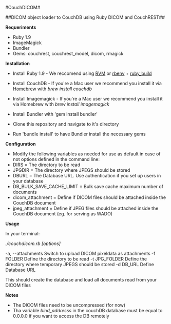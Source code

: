 #CouchDICOM#


##DICOM object loader to CouchDB using Ruby DICOM and CouchREST##

**Requeriments**

* Ruby 1.9
* ImageMagick
* Bundler
* Gems: couchrest, couchrest_model, dicom, rmagick

**Installation**

* Install Ruby 1.9 - We reccomend using [RVM](http://rvm.io/) or [rbenv](https://github.com/sstephenson/rbenv) + [ruby_build](https://github.com/sstephenson/ruby-build)
* Install CouchDB - If you're a Mac user we recommend you install it via [Homebrew](http://mxcl.github.com/homebrew/) with _brew install couchdb_
* Install Imagemagick - If you're a Mac user we recommend you install it via Homebrew with _brew install imagemagick_

* Install Bundler with 'gem install bundler'
* Clone this repository and navigate to it's directory
* Run 'bundle install' to have Bundler install the necessary gems

**Configuration**

* Modify the following variables as needed for use as default in case of not options defined in the command line:
* DIRS = The directory to be read
* JPGDIR = The directory where JPEGS should be stored
* DBURL = The Database URL. Use authentication if you set up users in your database 
* DB_BULK_SAVE_CACHE_LIMIT = Bulk save cache maximum number of documents
* dicom_attachment = Define if DICOM files should be attached inside the CouchDB document
* jpeg_attachment = Define if JPEG files should be attached inside the CouchDB document (eg. for serving as WADO)

**Usage**

In your terminal:

_./couchdicom.rb [options]_

-a, --attachments                Switch to upload DICOM pixeldata as attachments
    -f FOLDER                        Define the directory to be read
    -t JPG_FOLDER                    Define the directory where temporary JPEGS should be stored
    -d DB_URL                        Define Database URL

This should create the database and load all documents read from your DICOM files

**Notes**

* The DICOM files need to be uncompressed (for now)
* Tha variable _bind_addresss_ in the couchDB database must be equal to 0.0.0.0 if you want to access the DB remotely